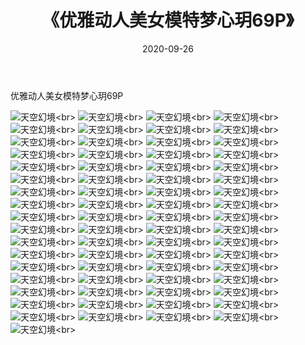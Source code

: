﻿---
layout: post
title: 《优雅动人美女模特梦心玥69P》
date: 2020-09-26
img: http://photo.orgx.cf/性感/2020/优雅动人美女模特梦心玥69P/000.jpg
tags: [美女,性感,泳衣]
---

优雅动人美女模特梦心玥69P



![天空幻境](http://photo.orgx.cf/性感/2020/优雅动人美女模特梦心玥69P/001.jpg''天空幻境'')<br>
![天空幻境](http://photo.orgx.cf/性感/2020/优雅动人美女模特梦心玥69P/002.jpg''天空幻境'')<br>
![天空幻境](http://photo.orgx.cf/性感/2020/优雅动人美女模特梦心玥69P/003.jpg''天空幻境'')<br>
![天空幻境](http://photo.orgx.cf/性感/2020/优雅动人美女模特梦心玥69P/004.jpg''天空幻境'')<br>
![天空幻境](http://photo.orgx.cf/性感/2020/优雅动人美女模特梦心玥69P/005.jpg''天空幻境'')<br>
![天空幻境](http://photo.orgx.cf/性感/2020/优雅动人美女模特梦心玥69P/006.jpg''天空幻境'')<br>
![天空幻境](http://photo.orgx.cf/性感/2020/优雅动人美女模特梦心玥69P/007.jpg''天空幻境'')<br>
![天空幻境](http://photo.orgx.cf/性感/2020/优雅动人美女模特梦心玥69P/008.jpg''天空幻境'')<br>
![天空幻境](http://photo.orgx.cf/性感/2020/优雅动人美女模特梦心玥69P/009.jpg''天空幻境'')<br>
![天空幻境](http://photo.orgx.cf/性感/2020/优雅动人美女模特梦心玥69P/010.jpg''天空幻境'')<br>
![天空幻境](http://photo.orgx.cf/性感/2020/优雅动人美女模特梦心玥69P/011.jpg''天空幻境'')<br>
![天空幻境](http://photo.orgx.cf/性感/2020/优雅动人美女模特梦心玥69P/012.jpg''天空幻境'')<br>
![天空幻境](http://photo.orgx.cf/性感/2020/优雅动人美女模特梦心玥69P/013.jpg''天空幻境'')<br>
![天空幻境](http://photo.orgx.cf/性感/2020/优雅动人美女模特梦心玥69P/014.jpg''天空幻境'')<br>
![天空幻境](http://photo.orgx.cf/性感/2020/优雅动人美女模特梦心玥69P/015.jpg''天空幻境'')<br>
![天空幻境](http://photo.orgx.cf/性感/2020/优雅动人美女模特梦心玥69P/016.jpg''天空幻境'')<br>
![天空幻境](http://photo.orgx.cf/性感/2020/优雅动人美女模特梦心玥69P/017.jpg''天空幻境'')<br>
![天空幻境](http://photo.orgx.cf/性感/2020/优雅动人美女模特梦心玥69P/018.jpg''天空幻境'')<br>
![天空幻境](http://photo.orgx.cf/性感/2020/优雅动人美女模特梦心玥69P/019.jpg''天空幻境'')<br>
![天空幻境](http://photo.orgx.cf/性感/2020/优雅动人美女模特梦心玥69P/020.jpg''天空幻境'')<br>
![天空幻境](http://photo.orgx.cf/性感/2020/优雅动人美女模特梦心玥69P/021.jpg''天空幻境'')<br>
![天空幻境](http://photo.orgx.cf/性感/2020/优雅动人美女模特梦心玥69P/022.jpg''天空幻境'')<br>
![天空幻境](http://photo.orgx.cf/性感/2020/优雅动人美女模特梦心玥69P/023.jpg''天空幻境'')<br>
![天空幻境](http://photo.orgx.cf/性感/2020/优雅动人美女模特梦心玥69P/024.jpg''天空幻境'')<br>
![天空幻境](http://photo.orgx.cf/性感/2020/优雅动人美女模特梦心玥69P/025.jpg''天空幻境'')<br>
![天空幻境](http://photo.orgx.cf/性感/2020/优雅动人美女模特梦心玥69P/026.jpg''天空幻境'')<br>
![天空幻境](http://photo.orgx.cf/性感/2020/优雅动人美女模特梦心玥69P/027.jpg''天空幻境'')<br>
![天空幻境](http://photo.orgx.cf/性感/2020/优雅动人美女模特梦心玥69P/028.jpg''天空幻境'')<br>
![天空幻境](http://photo.orgx.cf/性感/2020/优雅动人美女模特梦心玥69P/029.jpg''天空幻境'')<br>
![天空幻境](http://photo.orgx.cf/性感/2020/优雅动人美女模特梦心玥69P/030.jpg''天空幻境'')<br>
![天空幻境](http://photo.orgx.cf/性感/2020/优雅动人美女模特梦心玥69P/031.jpg''天空幻境'')<br>
![天空幻境](http://photo.orgx.cf/性感/2020/优雅动人美女模特梦心玥69P/032.jpg''天空幻境'')<br>
![天空幻境](http://photo.orgx.cf/性感/2020/优雅动人美女模特梦心玥69P/033.jpg''天空幻境'')<br>
![天空幻境](http://photo.orgx.cf/性感/2020/优雅动人美女模特梦心玥69P/034.jpg''天空幻境'')<br>
![天空幻境](http://photo.orgx.cf/性感/2020/优雅动人美女模特梦心玥69P/035.jpg''天空幻境'')<br>
![天空幻境](http://photo.orgx.cf/性感/2020/优雅动人美女模特梦心玥69P/036.jpg''天空幻境'')<br>
![天空幻境](http://photo.orgx.cf/性感/2020/优雅动人美女模特梦心玥69P/037.jpg''天空幻境'')<br>
![天空幻境](http://photo.orgx.cf/性感/2020/优雅动人美女模特梦心玥69P/038.jpg''天空幻境'')<br>
![天空幻境](http://photo.orgx.cf/性感/2020/优雅动人美女模特梦心玥69P/039.jpg''天空幻境'')<br>
![天空幻境](http://photo.orgx.cf/性感/2020/优雅动人美女模特梦心玥69P/040.jpg''天空幻境'')<br>
![天空幻境](http://photo.orgx.cf/性感/2020/优雅动人美女模特梦心玥69P/041.jpg''天空幻境'')<br>
![天空幻境](http://photo.orgx.cf/性感/2020/优雅动人美女模特梦心玥69P/042.jpg''天空幻境'')<br>
![天空幻境](http://photo.orgx.cf/性感/2020/优雅动人美女模特梦心玥69P/043.jpg''天空幻境'')<br>
![天空幻境](http://photo.orgx.cf/性感/2020/优雅动人美女模特梦心玥69P/044.jpg''天空幻境'')<br>
![天空幻境](http://photo.orgx.cf/性感/2020/优雅动人美女模特梦心玥69P/045.jpg''天空幻境'')<br>
![天空幻境](http://photo.orgx.cf/性感/2020/优雅动人美女模特梦心玥69P/046.jpg''天空幻境'')<br>
![天空幻境](http://photo.orgx.cf/性感/2020/优雅动人美女模特梦心玥69P/047.jpg''天空幻境'')<br>
![天空幻境](http://photo.orgx.cf/性感/2020/优雅动人美女模特梦心玥69P/048.jpg''天空幻境'')<br>
![天空幻境](http://photo.orgx.cf/性感/2020/优雅动人美女模特梦心玥69P/049.jpg''天空幻境'')<br>
![天空幻境](http://photo.orgx.cf/性感/2020/优雅动人美女模特梦心玥69P/050.jpg''天空幻境'')<br>
![天空幻境](http://photo.orgx.cf/性感/2020/优雅动人美女模特梦心玥69P/051.jpg''天空幻境'')<br>
![天空幻境](http://photo.orgx.cf/性感/2020/优雅动人美女模特梦心玥69P/052.jpg''天空幻境'')<br>
![天空幻境](http://photo.orgx.cf/性感/2020/优雅动人美女模特梦心玥69P/053.jpg''天空幻境'')<br>
![天空幻境](http://photo.orgx.cf/性感/2020/优雅动人美女模特梦心玥69P/054.jpg''天空幻境'')<br>
![天空幻境](http://photo.orgx.cf/性感/2020/优雅动人美女模特梦心玥69P/055.jpg''天空幻境'')<br>
![天空幻境](http://photo.orgx.cf/性感/2020/优雅动人美女模特梦心玥69P/056.jpg''天空幻境'')<br>
![天空幻境](http://photo.orgx.cf/性感/2020/优雅动人美女模特梦心玥69P/057.jpg''天空幻境'')<br>
![天空幻境](http://photo.orgx.cf/性感/2020/优雅动人美女模特梦心玥69P/058.jpg''天空幻境'')<br>
![天空幻境](http://photo.orgx.cf/性感/2020/优雅动人美女模特梦心玥69P/059.jpg''天空幻境'')<br>
![天空幻境](http://photo.orgx.cf/性感/2020/优雅动人美女模特梦心玥69P/060.jpg''天空幻境'')<br>
![天空幻境](http://photo.orgx.cf/性感/2020/优雅动人美女模特梦心玥69P/061.jpg''天空幻境'')<br>
![天空幻境](http://photo.orgx.cf/性感/2020/优雅动人美女模特梦心玥69P/062.jpg''天空幻境'')<br>
![天空幻境](http://photo.orgx.cf/性感/2020/优雅动人美女模特梦心玥69P/063.jpg''天空幻境'')<br>
![天空幻境](http://photo.orgx.cf/性感/2020/优雅动人美女模特梦心玥69P/064.jpg''天空幻境'')<br>
![天空幻境](http://photo.orgx.cf/性感/2020/优雅动人美女模特梦心玥69P/065.jpg''天空幻境'')<br>
![天空幻境](http://photo.orgx.cf/性感/2020/优雅动人美女模特梦心玥69P/066.jpg''天空幻境'')<br>
![天空幻境](http://photo.orgx.cf/性感/2020/优雅动人美女模特梦心玥69P/067.jpg''天空幻境'')<br>
![天空幻境](http://photo.orgx.cf/性感/2020/优雅动人美女模特梦心玥69P/068.jpg''天空幻境'')<br>
![天空幻境](http://photo.orgx.cf/性感/2020/优雅动人美女模特梦心玥69P/069.jpg''天空幻境'')<br>